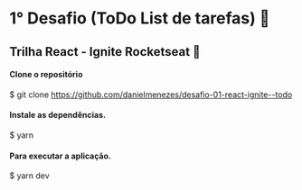# 1° Desafio (ToDo List de tarefas) :scroll:
## Trilha React - Ignite Rocketseat :purple_heart: 

  #### Clone o repositório <br>
  $ git clone https://github.com/danielmenezes/desafio-01-react-ignite--todo
  
  #### Instale as dependências. <br>
  $ yarn 

  #### Para executar a aplicação. <br>
  $ yarn dev

